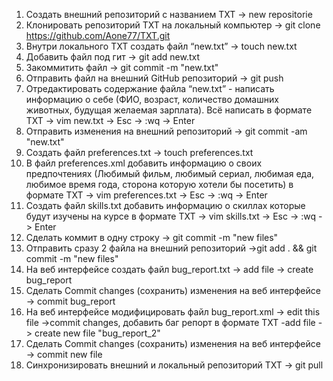 1. Создать внешний репозиторий c названием TXT -> new repositorie
2. Клонировать репозиторий TXT на локальный компьютер -> git clone https://github.com/Aone77/TXT.git
3. Внутри локального TXT создать файл “new.txt” -> touch new.txt
4. Добавить файл под гит -> git add new.txt
5. Закоммитить файл -> git commit -m "new.txt"
6. Отправить файл на внешний GitHub репозиторий -> git push
7. Отредактировать содержание файла “new.txt” - написать информацию о себе (ФИО, возраст, количество домашних животных, будущая желаемая зарплата). Всё написать в формате TXT -> vim new.txt -> Esc -> :wq -> Enter
8. Отправить изменения на внешний репозиторий -> git commit -am "new.txt" 
9. Создать файл preferences.txt -> touch preferences.txt
10. В файл preferences.xml добавить информацию о своих предпочтениях (Любимый фильм, любимый сериал, любимая еда, любимое время года, сторона которую хотели бы посетить) в формате TXT -> vim preferences.txt  -> Esc -> :wq -> Enter
11. Создать файл skills.txt добавить информацию о скиллах которые будут изучены на курсе в формате TXT -> vim skills.txt  -> Esc -> :wq -> Enter
12. Сделать коммит в одну строку -> git commit -m "new files"
13. Отправить сразу 2 файла на внешний репозиторий ->git add . &&  git commit -m "new files"
14. На веб интерфейсе создать файл bug_report.txt -> add file -> create bug_report
15. Сделать Commit changes (сохранить) изменения на веб интерфейсе -> commit bug_report
16. На веб интерфейсе модифицировать файл bug_report.xml -> edit this file ->commit changes, добавить баг репорт в формате TXT -add file -> create new file "bug_report_2"
17. Сделать Commit changes (сохранить) изменения на веб интерфейсе -> commit new file
18. Синхронизировать внешний и локальный репозиторий TXT -> git pull
